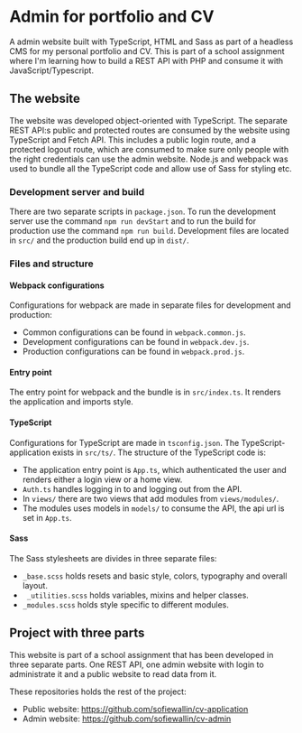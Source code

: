 # Admin for portfolio and CV

A admin website built with TypeScript, HTML and Sass as part of a headless CMS for my personal portfolio and CV. This is part of a school assignment where I'm learning how to build a REST API with PHP and consume it with JavaScript/Typescript.

## The website

The website was developed object-oriented with TypeScript. The separate REST API:s public and protected routes are consumed by the website using TypeScript and Fetch API. This includes a public login route, and a protected logout route, which are consumed to make sure only people with the right credentials can use the admin website. Node.js and webpack was used to bundle all the TypeScript code and allow use of Sass for styling etc.

### Development server and build

There are two separate scripts in `package.json`. To run the development server use the command `npm run devStart` and to run the build for production use the command `npm run build`. Development files are located in `src/` and the production build end up in `dist/`.

### Files and structure

#### Webpack configurations

Configurations for webpack are made in separate files for development and production: 

- Common configurations can be found in `webpack.common.js`.
- Development configurations can be found in `webpack.dev.js`.
- Production configurations can be found in `webpack.prod.js`.

#### Entry point

The entry point for webpack and the bundle is in `src/index.ts`. It renders the application and imports style.

#### TypeScript

Configurations for TypeScript are made in `tsconfig.json`. The TypeScript-application exists in `src/ts/`. The structure of the TypeScript code is:
- The application entry point is `App.ts`, which authenticated the user and renders either a login view or a home view. 
- `Auth.ts` handles logging in to and logging out from the API.
- In `views/` there are two views that add modules from `views/modules/`. 
- The modules uses models in `models/` to consume the API, the api url is set in `App.ts`.

#### Sass

The Sass stylesheets are divides in three separate files: 

- `_base.scss` holds resets and basic style, colors, typography and overall layout. 
- ` _utilities.scss` holds variables, mixins and helper classes.
- `_modules.scss` holds style specific to different modules.

## Project with three parts

This website is part of a school assignment that has been developed in three separate parts. One REST API, one admin website with login to administrate it and a public website to read data from it.

These repositories holds the rest of the project:

- Public website: https://github.com/sofiewallin/cv-application
- Admin website: https://github.com/sofiewallin/cv-admin